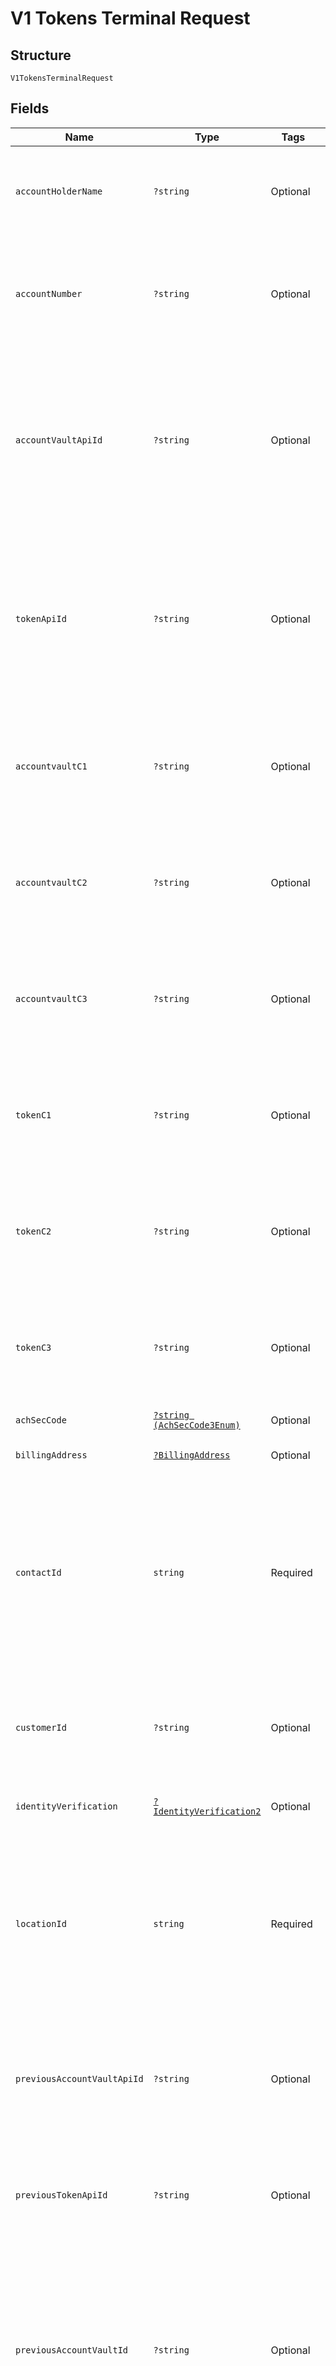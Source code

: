 
# V1 Tokens Terminal Request

## Structure

`V1TokensTerminalRequest`

## Fields

| Name | Type | Tags | Description | Getter | Setter |
|  --- | --- | --- | --- | --- | --- |
| `accountHolderName` | `?string` | Optional | Account holder name<br>**Constraints**: *Minimum Length*: `1`, *Maximum Length*: `32` | getAccountHolderName(): ?string | setAccountHolderName(?string accountHolderName): void |
| `accountNumber` | `?string` | Optional | Account number<br>**Constraints**: *Minimum Length*: `4`, *Maximum Length*: `19`, *Pattern*: `^[\d]+$` | getAccountNumber(): ?string | setAccountNumber(?string accountNumber): void |
| `accountVaultApiId` | `?string` | Optional | This field can be used to correlate Tokens in our system to data within an outside software integration<br>**Constraints**: *Minimum Length*: `1`, *Maximum Length*: `64` | getAccountVaultApiId(): ?string | setAccountVaultApiId(?string accountVaultApiId): void |
| `tokenApiId` | `?string` | Optional | This field can be used to correlate Tokens in our system to data within an outside software integration<br>**Constraints**: *Minimum Length*: `1`, *Maximum Length*: `64` | getTokenApiId(): ?string | setTokenApiId(?string tokenApiId): void |
| `accountvaultC1` | `?string` | Optional | DEPRECATED (Use token_c1 instead)<br>**Constraints**: *Minimum Length*: `1`, *Maximum Length*: `128` | getAccountvaultC1(): ?string | setAccountvaultC1(?string accountvaultC1): void |
| `accountvaultC2` | `?string` | Optional | DEPRECATED (Use token_c2 instead)<br>**Constraints**: *Minimum Length*: `1`, *Maximum Length*: `128` | getAccountvaultC2(): ?string | setAccountvaultC2(?string accountvaultC2): void |
| `accountvaultC3` | `?string` | Optional | DEPRECATED (Use token_c3 instead)<br>**Constraints**: *Minimum Length*: `1`, *Maximum Length*: `128` | getAccountvaultC3(): ?string | setAccountvaultC3(?string accountvaultC3): void |
| `tokenC1` | `?string` | Optional | Custom field 1 for API users to store custom data<br>**Constraints**: *Minimum Length*: `1`, *Maximum Length*: `128` | getTokenC1(): ?string | setTokenC1(?string tokenC1): void |
| `tokenC2` | `?string` | Optional | Custom field 2 for API users to store custom data<br>**Constraints**: *Minimum Length*: `1`, *Maximum Length*: `128` | getTokenC2(): ?string | setTokenC2(?string tokenC2): void |
| `tokenC3` | `?string` | Optional | Custom field 3 for API users to store custom data<br>**Constraints**: *Minimum Length*: `1`, *Maximum Length*: `128` | getTokenC3(): ?string | setTokenC3(?string tokenC3): void |
| `achSecCode` | [`?string (AchSecCode3Enum)`](../../doc/models/ach-sec-code-3-enum.md) | Optional | SEC code for the account | getAchSecCode(): ?string | setAchSecCode(?string achSecCode): void |
| `billingAddress` | [`?BillingAddress`](../../doc/models/billing-address.md) | Optional | Billing Address Object | getBillingAddress(): ?BillingAddress | setBillingAddress(?BillingAddress billingAddress): void |
| `contactId` | `string` | Required | A valid Location Id associated with the Contact for this Token<br>**Constraints**: *Pattern*: `^(([0-9a-fA-F\-]{24,36})\|(([0-9a-fA-F]{8})-(([0-9a-fA-F]{4}\-){3})([0-9a-fA-F]{12})))$` | getContactId(): string | setContactId(string contactId): void |
| `customerId` | `?string` | Optional | Used to store a customer identification number.<br>**Constraints**: *Minimum Length*: `1`, *Maximum Length*: `50` | getCustomerId(): ?string | setCustomerId(?string customerId): void |
| `identityVerification` | [`?IdentityVerification2`](../../doc/models/identity-verification-2.md) | Optional | Identity verification | getIdentityVerification(): ?IdentityVerification2 | setIdentityVerification(?IdentityVerification2 identityVerification): void |
| `locationId` | `string` | Required | A valid Location Id associated with the Contact for this Token<br>**Constraints**: *Pattern*: `^(([0-9a-fA-F\-]{24,36})\|(([0-9a-fA-F]{8})-(([0-9a-fA-F]{4}\-){3})([0-9a-fA-F]{12})))$` | getLocationId(): string | setLocationId(string locationId): void |
| `previousAccountVaultApiId` | `?string` | Optional | Can be used to pull payment info from a previous token api id.<br>**Constraints**: *Maximum Length*: `64` | getPreviousAccountVaultApiId(): ?string | setPreviousAccountVaultApiId(?string previousAccountVaultApiId): void |
| `previousTokenApiId` | `?string` | Optional | Can be used to pull payment info from a previous token api id.<br>**Constraints**: *Maximum Length*: `64` | getPreviousTokenApiId(): ?string | setPreviousTokenApiId(?string previousTokenApiId): void |
| `previousAccountVaultId` | `?string` | Optional | Can be used to pull payment info from a previous token.<br>**Constraints**: *Pattern*: `^(([0-9a-fA-F\-]{24,36})\|(([0-9a-fA-F]{8})-(([0-9a-fA-F]{4}\-){3})([0-9a-fA-F]{12})))$` | getPreviousAccountVaultId(): ?string | setPreviousAccountVaultId(?string previousAccountVaultId): void |
| `previousTokenId` | `?string` | Optional | Can be used to pull payment info from a previous token.<br>**Constraints**: *Pattern*: `^(([0-9a-fA-F\-]{24,36})\|(([0-9a-fA-F]{8})-(([0-9a-fA-F]{4}\-){3})([0-9a-fA-F]{12})))$` | getPreviousTokenId(): ?string | setPreviousTokenId(?string previousTokenId): void |
| `previousTransactionId` | `?string` | Optional | Can be used to pull payment info from a previous transaction.<br>**Constraints**: *Pattern*: `^(([0-9a-fA-F\-]{24,36})\|(([0-9a-fA-F]{8})-(([0-9a-fA-F]{4}\-){3})([0-9a-fA-F]{12})))$` | getPreviousTransactionId(): ?string | setPreviousTransactionId(?string previousTransactionId): void |
| `termsAgree` | `?bool` | Optional | Terms agreement. | getTermsAgree(): ?bool | setTermsAgree(?bool termsAgree): void |
| `termsAgreeIp` | `?string` | Optional | The ip address of the client that agreed to terms. | getTermsAgreeIp(): ?string | setTermsAgreeIp(?string termsAgreeIp): void |
| `title` | `?string` | Optional | Used to describe the Token for easier identification within our UI.<br>**Constraints**: *Minimum Length*: `1`, *Maximum Length*: `16` | getTitle(): ?string | setTitle(?string title): void |
| `joi` | [`?Joi3`](../../doc/models/joi-3.md) | Optional | - | getJoi(): ?Joi3 | setJoi(?Joi3 joi): void |
| `action` | `string` | Required, Constant | Used for the Create Terminal endpoint. Valid value 'store'<br>**Default**: `'store'` | getAction(): string | setAction(string action): void |
| `terminalId` | `string` | Required | Terminal ID<br>**Constraints**: *Pattern*: `^(([0-9a-fA-F\-]{24,36})\|(([0-9a-fA-F]{8})-(([0-9a-fA-F]{4}\-){3})([0-9a-fA-F]{12})))$` | getTerminalId(): string | setTerminalId(string terminalId): void |

## Example (as JSON)

```json
{
  "account_holder_name": "John Smith",
  "account_number": "545454545454545",
  "account_vault_api_id": "accountvaultabcd",
  "token_api_id": "tokenabcd",
  "accountvault_c1": "accountvault custom 1",
  "accountvault_c2": "accountvault custom 2",
  "accountvault_c3": "accountvault custom 3",
  "token_c1": "token custom 1",
  "token_c2": "token custom 2",
  "token_c3": "token custom 3",
  "ach_sec_code": "WEB",
  "contact_id": "11e95f8ec39de8fbdb0a4f1a",
  "customer_id": "123456",
  "location_id": "11e95f8ec39de8fbdb0a4f1a",
  "previous_account_vault_api_id": "previousaccountvault123456",
  "previous_token_api_id": "previousaccountvault123456",
  "previous_account_vault_id": "11e95f8ec39de8fbdb0a4f1a",
  "previous_token_id": "11e95f8ec39de8fbdb0a4f1a",
  "previous_transaction_id": "11e95f8ec39de8fbdb0a4f1a",
  "terms_agree": true,
  "terms_agree_ip": "192.168.0.10",
  "title": "Test CC Account",
  "action": "store",
  "terminal_id": "11e95f8ec39de8fbdb0a4f1a"
}
```

